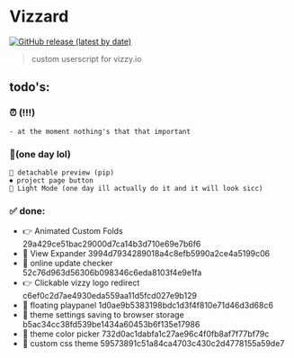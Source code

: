 # Vizzard    
[![GitHub release (latest by date)](https://img.shields.io/github/v/release/TheCubiq/vizzard?color=%235865f2&display_name=tag&label=Vizzard&style=flat-square)](https://greasyfork.org/en/scripts/449844-vizzard)
> custom userscript for vizzy.io

## todo's:
### ⏰ (!!!)
    - at the moment nothing's that that important

### 📝(one day lol)
    📌 detachable preview (pip)
    ⏺ project page button
    🤢 Light Mode (one day ill actually do it and it will look sicc) 

### ✅ done:
-  👉 Animated Custom Folds  29a429ce51bac29000d7ca14b3d710e69e7b6f6  
-  🧪 View Expander 3994d7934289018a4c8efb5990a2ce4a5199c06  
-  🔄 online update checker  52c76d963d56306b098346c6eda8103f4e9e1fa      
-  👉 Clickable vizzy logo redirect  c6ef0c2d7ae4930eda559aa11d5fcd027e9b129     
-  📌 floating playpanel  1d0ae9b5383198bdc1d3f4f810e71d46d3d68c6  
-  💾 theme settings saving to browser storage  b5ac34cc38fd539be1434a60453b6f135e17986  
-  🌈 theme color picker  732d0ac1dabfa1c27ae96c4f0fb8af7f77bf79c  
-  🌈 custom css theme  59573891c51a84ca4703c430c2d4778155a59de7  
